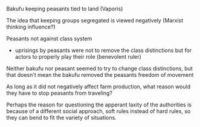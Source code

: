 

Bakufu keeping peasants tied to land (Vaporis)

The idea that keeping groups segregated is viewed negatively (Marxist thinking influence?)

Peasants not against class system
- uprisings by peasants were not to remove the class distinctions but for actors to properly play their role (benevolent ruler)

Neither bakufu nor peasant seemed to try to change class distinctions, but that doesn't mean the bakufu removed the peasants freedom of movement

As long as it did not negatively affect farm production, what reason would they have to stop peasants from traveling?

Perhaps the reason for questioning the apperant laxity of the authorities is because of a different social approach, soft rules instead of hard rules, so they can bend to fit the variety of situations.